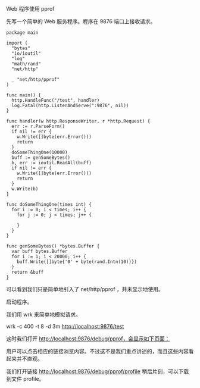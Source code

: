 Web 程序使用 pprof

先写一个简单的 Web 服务程序。程序在 9876 端口上接收请求。

```
package main
 
import (
  "bytes"
  "io/ioutil"
  "log"
  "math/rand"
  "net/http"
 
  _ "net/http/pprof"
)
 
func main() {
  http.HandleFunc("/test", handler)
  log.Fatal(http.ListenAndServe(":9876", nil))
}
 
func handler(w http.ResponseWriter, r *http.Request) {
  err := r.ParseForm()
  if nil != err {
    w.Write([]byte(err.Error()))
    return
  }
  doSomeThingOne(10000)
  buff := genSomeBytes()
  b, err := ioutil.ReadAll(buff)
  if nil != err {
    w.Write([]byte(err.Error()))
    return
  }
  w.Write(b)
}
 
func doSomeThingOne(times int) {
  for i := 0; i < times; i++ {
    for j := 0; j < times; j++ {
 
    }
  }
}
 
func genSomeBytes() *bytes.Buffer {
  var buff bytes.Buffer
  for i := 1; i < 20000; i++ {
    buff.Write([]byte{'0' + byte(rand.Intn(10))})
  }
  return &buff
}
```

可以看到我们只是简单地引入了 net/http/pprof ，并未显示地使用。

启动程序。

我们用 wrk 来简单地模拟请求。

wrk -c 400 -t 8 -d 3m [http://localhost:9876/test](http://localhost:9876/test)

这时我们打开 [http://localhost:9876/debug/pprof，会显示如下页面：](http://localhost:9876/debug/pprof，会显示如下页面：)

用户可以点击相应的链接浏览内容。不过这不是我们重点讲述的，而且这些内容看起来并不直观。

我们打开链接 [http://localhost:9876/debug/pprof/profile](http://localhost:9876/debug/pprof/profile) 稍后片刻，可以下载到文件 profile。

